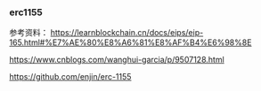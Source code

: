 ### erc1155
参考资料：
https://learnblockchain.cn/docs/eips/eip-165.html#%E7%AE%80%E8%A6%81%E8%AF%B4%E6%98%8E

https://www.cnblogs.com/wanghui-garcia/p/9507128.html

https://github.com/enjin/erc-1155